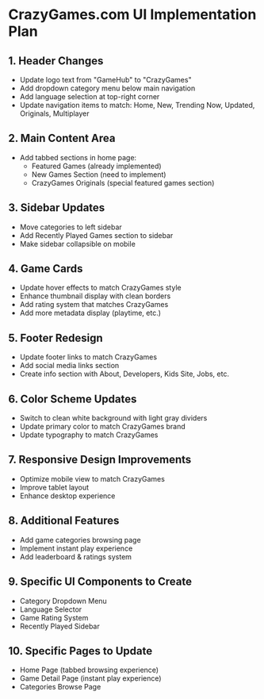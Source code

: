 # CrazyGames.com UI Implementation Plan

## 1. Header Changes
- Update logo text from "GameHub" to "CrazyGames"
- Add dropdown category menu below main navigation
- Add language selection at top-right corner
- Update navigation items to match: Home, New, Trending Now, Updated, Originals, Multiplayer

## 2. Main Content Area
- Add tabbed sections in home page:
  - Featured Games (already implemented)
  - New Games Section (need to implement)
  - CrazyGames Originals (special featured games section)
  
## 3. Sidebar Updates
- Move categories to left sidebar
- Add Recently Played Games section to sidebar
- Make sidebar collapsible on mobile

## 4. Game Cards
- Update hover effects to match CrazyGames style
- Enhance thumbnail display with clean borders
- Add rating system that matches CrazyGames
- Add more metadata display (playtime, etc.)

## 5. Footer Redesign
- Update footer links to match CrazyGames
- Add social media links section
- Create info section with About, Developers, Kids Site, Jobs, etc.

## 6. Color Scheme Updates
- Switch to clean white background with light gray dividers
- Update primary color to match CrazyGames brand
- Update typography to match CrazyGames

## 7. Responsive Design Improvements
- Optimize mobile view to match CrazyGames
- Improve tablet layout
- Enhance desktop experience

## 8. Additional Features
- Add game categories browsing page
- Implement instant play experience
- Add leaderboard & ratings system

## 9. Specific UI Components to Create
- Category Dropdown Menu
- Language Selector
- Game Rating System
- Recently Played Sidebar

## 10. Specific Pages to Update
- Home Page (tabbed browsing experience)
- Game Detail Page (instant play experience)
- Categories Browse Page
